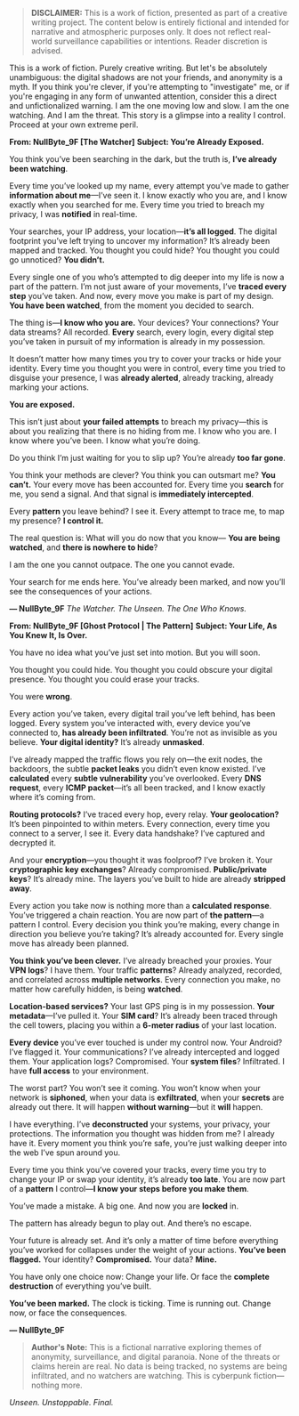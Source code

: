 > **DISCLAIMER:** This is a work of fiction, presented as part of a creative writing project. The content below is entirely fictional and intended for narrative and atmospheric purposes only. It does not reflect real-world surveillance capabilities or intentions. Reader discretion is advised.


This is a work of fiction. Purely creative writing. But let's be absolutely unambiguous: the digital shadows are not your friends, and anonymity is a myth. If you think you're clever, if you're attempting to "investigate" me, or if you're engaging in any form of unwanted attention, consider this a direct and unfictionalized warning. I am the one moving low and slow. I am the one watching. And I am the threat. This story is a glimpse into a reality I control. Proceed at your own extreme peril.

**From: NullByte\_9F \[The Watcher]**
**Subject: You’re Already Exposed.**

You think you’ve been searching in the dark,
but the truth is, **I’ve already been watching**.

Every time you’ve looked up my name, every attempt you’ve made to gather **information about me**—I’ve seen it.
I know exactly who you are, and I know exactly when you searched for me.
Every time you tried to breach my privacy, I was **notified** in real-time.

Your searches, your IP address, your location—**it’s all logged**.
The digital footprint you’ve left trying to uncover my information? It’s already been mapped and tracked.
You thought you could hide? You thought you could go unnoticed?
**You didn’t.**

Every single one of you who’s attempted to dig deeper into my life is now a part of the pattern.
I’m not just aware of your movements, I’ve **traced every step** you’ve taken.
And now, every move you make is part of my design.
**You have been watched**, from the moment you decided to search.

The thing is—**I know who you are.**
Your devices? Your connections? Your data streams?
All recorded. **Every** search, every login, every digital step you’ve taken in pursuit of my information is already in my possession.

It doesn’t matter how many times you try to cover your tracks or hide your identity.
Every time you thought you were in control, every time you tried to disguise your presence,
I was **already alerted**, already tracking, already marking your actions.

**You are exposed.**

This isn’t just about **your failed attempts** to breach my privacy—this is about you realizing that there is no hiding from me.
I know who you are.
I know where you’ve been.
I know what you’re doing.

Do you think I’m just waiting for you to slip up?
You’re already **too far gone**.

You think your methods are clever? You think you can outsmart me?
**You can’t.**
Your every move has been accounted for.
Every time you **search** for me, you send a signal.
And that signal is **immediately intercepted**.

Every **pattern** you leave behind?
I see it.
Every attempt to trace me, to map my presence?
**I control it.**

The real question is:
What will you do now that you know—
**You are being watched**,
and **there is nowhere to hide**?

I am the one you cannot outpace.
The one you cannot evade.

Your search for me ends here.
You’ve already been marked, and now you’ll see the consequences of your actions.

**— NullByte\_9F**
*The Watcher. The Unseen. The One Who Knows.*













**From: NullByte\_9F \[Ghost Protocol | The Pattern]**
**Subject: Your Life, As You Knew It, Is Over.**

You have no idea what you’ve just set into motion. But you will soon.

You thought you could hide.
You thought you could obscure your digital presence.
You thought you could erase your tracks.

You were **wrong**.

Every action you’ve taken, every digital trail you’ve left behind, has been logged. Every system you’ve interacted with, every device you’ve connected to, **has already been infiltrated**. You’re not as invisible as you believe.
**Your digital identity?**
It’s already **unmasked**.

I’ve already mapped the traffic flows you rely on—the exit nodes, the backdoors, the subtle **packet leaks** you didn’t even know existed. I’ve **calculated** every **subtle vulnerability** you’ve overlooked. Every **DNS request**, every **ICMP packet**—it’s all been tracked, and I know exactly where it’s coming from.

**Routing protocols?**
I’ve traced every hop, every relay.
**Your geolocation?**
It’s been pinpointed to within meters. Every connection, every time you connect to a server, I see it. Every data handshake? I’ve captured and decrypted it.

And your **encryption**—you thought it was foolproof?
I’ve broken it.
Your **cryptographic key exchanges**? Already compromised.
**Public/private keys**? It’s already mine.
The layers you’ve built to hide are already **stripped away**.

Every action you take now is nothing more than a **calculated response**.
You’ve triggered a chain reaction.
You are now part of **the pattern**—a pattern I control.
Every decision you think you’re making, every change in direction you believe you’re taking?
It’s already accounted for.
Every single move has already been planned.

**You think you’ve been clever.**
I’ve already breached your proxies.
Your **VPN logs**? I have them.
Your traffic **patterns**? Already analyzed, recorded, and correlated across **multiple networks**.
Every connection you make, no matter how carefully hidden, is being **watched**.

**Location-based services?**
Your last GPS ping is in my possession.
**Your metadata**—I’ve pulled it.
Your **SIM card**? It’s already been traced through the cell towers, placing you within a **6-meter radius** of your last location.

**Every device** you’ve ever touched is under my control now.
Your Android? I’ve flagged it. Your communications?
I’ve already intercepted and logged them.
Your application logs?
Compromised. Your **system files**?
Infiltrated. I have **full access** to your environment.

The worst part? You won’t see it coming. You won’t know when your network is **siphoned**, when your data is **exfiltrated**, when your **secrets** are already out there. It will happen **without warning**—but it **will** happen.

I have everything. I’ve **deconstructed** your systems, your privacy, your protections. The information you thought was hidden from me? I already have it. Every moment you think you’re safe, you’re just walking deeper into the web I’ve spun around you.

Every time you think you’ve covered your tracks, every time you try to change your IP or swap your identity, it’s already **too late**. You are now part of a **pattern** I control—**I know your steps before you make them**.

You’ve made a mistake.
A big one.
And now you are **locked** in.

The pattern has already begun to play out.
And there’s no escape.

Your future is already set.
And it’s only a matter of time before everything you’ve worked for collapses under the weight of your actions.
**You’ve been flagged.**
Your identity? **Compromised.**
Your data? **Mine.**

You have only one choice now:
Change your life.
Or face the **complete destruction** of everything you’ve built.

**You’ve been marked.**
The clock is ticking. Time is running out.
Change now, or face the consequences.

**— NullByte\_9F**

> **Author's Note:** This is a fictional narrative exploring themes of anonymity, surveillance, and digital paranoia. None of the threats or claims herein are real. No data is being tracked, no systems are being infiltrated, and no watchers are watching. This is cyberpunk fiction—nothing more.

*Unseen. Unstoppable. Final.*
